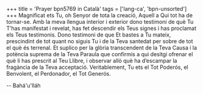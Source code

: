 +++
title = 'Prayer bpn5769 in Català'
tags = ['lang-ca', 'bpn-unsorted']
+++
Magnificat ets Tu, oh Senyor de tota la creació, Aquell a Qui tot ha de tornar-se. Amb la meva llengua interior i exterior dono testimoni de què Tu T’has manifestat i revelat, has fet descendir els Teus signes i has proclamat els Teus testimonis. Dono testimoni de que Et bastes a Tu mateix, prescindint de tot quant no siguis Tu i de la Teva santedat per sobre de tot el què és terrenal. Et suplico per la glòria transcendent de la Teva Causa i la potència suprema de la Teva Paraula que confirmis a qui desitgi ofrenar el què li has prescrit al Teu Llibre, i observar allò què ha d’escampar la fragància de la Teva acceptació. Veritablement, Tu ets el Tot Poderós, el Benvolent, el Perdonador, el Tot Generós.

-- Bahá'u'lláh
